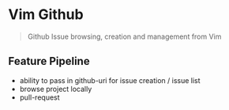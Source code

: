# Vim Github

> Github Issue browsing, creation and management from Vim



## Feature Pipeline

* ability to pass in github-uri for issue creation / issue list
* browse project locally
* pull-request


